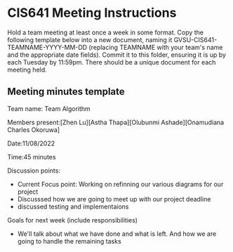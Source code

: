 # CIS641 Meeting Instructions

Hold a team meeting at least once a week in some format.  Copy the following template below into a new document, naming it GVSU-CIS641-TEAMNAME-YYYY-MM-DD (replacing TEAMNAME with your team's name and the appropriate date fields).  Commit it to this folder, ensuring it is up by each Tuesday by 11:59pm.  There should be a unique document for each meeting held.

## Meeting minutes template

Team name: Team Algorithm

Members present:[Zhen Lu][Astha Thapa][Olubunmi Ashade][Onamudiana Charles Okoruwa]

Date:11/08/2022

Time:45 minutes

Discussion points: 

* Current Focus point: Working on refinning our various diagrams for our project 
* Discusssed how we are going to meet up with our project deadline
* discussed testing and implementaions

Goals for next week (include responsibilities)

* We'll talk about what we have done and what is left. And how we are going to handle the remaining tasks

